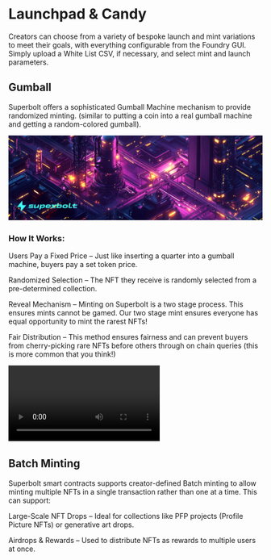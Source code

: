 # Launchpad & Candy

Creators can choose from a variety of bespoke launch and mint variations to meet their goals, with everything configurable from the Foundry GUI. Simply upload a White List CSV, if necessary, and select mint and launch parameters.

## Gumball

Superbolt offers a sophisticated Gumball Machine mechanism to provide randomized minting. (similar to putting a coin into a real gumball machine and getting a random-colored gumball).

![Superbolt Gumball machine](7.png)

### How It Works:
Users Pay a Fixed Price – Just like inserting a quarter into a gumball machine, buyers pay a set token price.

Randomized Selection – The NFT they receive is randomly selected from a pre-determined collection.

Reveal Mechanism – Minting on Superbolt is a two stage process. This ensures mints cannot be gamed. Our two stage mint ensures everyone has equal opportunity to mint the rarest NFTs!

Fair Distribution – This method ensures fairness and can prevent buyers from cherry-picking rare NFTs before others through on chain queries (this is more common that you think!)

<video controls src="Superbolt minting.mov" title="Title"></video>

## Batch Minting

Superbolt smart contracts supports creator-defined Batch minting to allow minting multiple NFTs in a single transaction rather than one at a time. This can support:

Large-Scale NFT Drops – Ideal for collections like PFP projects (Profile Picture NFTs) or generative art drops.

Airdrops & Rewards – Used to distribute NFTs as rewards to multiple users at once.

